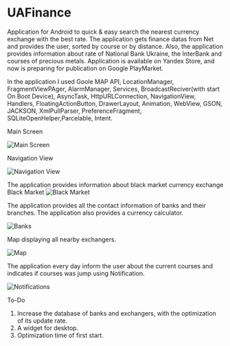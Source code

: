 # UAFinance
Application for Android to quick &  easy search  the nearest currency exchange with the best rate.
The application gets finance datas from Net and provides the user, sorted by course or by distance. 
Also, the application provides information about rate of National Bank Ukraine, the InterBank and courses of precious metals. 
Application is available on Yandex Store, and now is preparing for publication on Google PlayMarket.

In the application I used Goole MAP API, LocationManager, FragmentViewPAger, AlarmManager, Services, BroadcastReciver(with start On Boot Device), AsyncTask,
HttpURLConnection, NavigationView, Handlers, FloatingActionButton, DrawerLayout, Animation, WebView, GSON, JACKSON, XmlPullParser, PreferenceFragment, SQLiteOpenHelper,Parcelable, Intent.
  
Main Screen  

![Main Screen](doc/Screenshot_2016-02-02-12-55-37.png)

Navigation View

![Navigation View](doc/Screenshot_2016-02-02-13-06-28.png)

The application provides information about black market currency exchange
Black Market
![Black Market](doc/Screenshot_2016-02-02-13-07-26.png)

The application provides all the contact information of banks and their branches. The application also provides a currency calculator.

![Banks](doc/Screenshot_2016-02-02-13-09-37.png)


Map displaying all nearby exchangers.

![Map](doc/Screenshot_2016-02-02-13-08-59.png)

The application every day inform the user about the current courses and indicates if courses was jump using Notification.

![Notifications](doc/Screenshot_2016-02-02-13-19-28.png)


To-Do

1) Increase the database of banks and exchangers, with the optimization of its update rate.
2) A widget for desktop.
3) Optimization time of first start.









  
